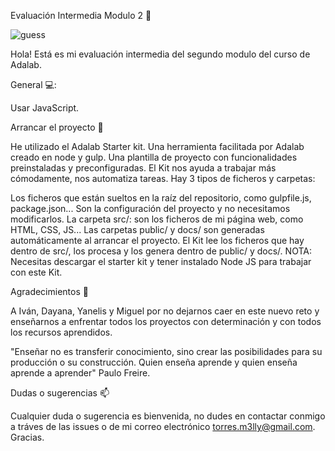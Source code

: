 Evaluación Intermedia Modulo 2 👋

![guess](https://user-images.githubusercontent.com/81690198/138865782-cca624e6-da55-4b11-91a4-a36313c1aae4.png)


Hola! Está es mi evaluación intermedia del segundo modulo del curso de Adalab.

General 💻:

Usar JavaScript.

Arrancar el proyecto 🔨

He utilizado el Adalab Starter kit. Una herramienta facilitada por Adalab creado en node y gulp. Una plantilla de proyecto con funcionalidades preinstaladas y preconfiguradas. El Kit nos ayuda a trabajar más cómodamente, nos automatiza tareas. Hay 3 tipos de ficheros y carpetas:

Los ficheros que están sueltos en la raíz del repositorio, como gulpfile.js, package.json... Son la configuración del proyecto y no necesitamos modificarlos. La carpeta src/: son los ficheros de mi página web, como HTML, CSS, JS... Las carpetas public/ y docs/ son generadas automáticamente al arrancar el proyecto. El Kit lee los ficheros que hay dentro de src/, los procesa y los genera dentro de public/ y docs/. NOTA: Necesitas descargar el starter kit y tener instalado Node JS para trabajar con este Kit.

Agradecimientos 🥰

A Iván, Dayana, Yanelis y Miguel por no dejarnos caer en este nuevo reto y enseñarnos a enfrentar todos los proyectos con determinación y con todos los recursos aprendidos.

"Enseñar no es transferir conocimiento, sino crear las posibilidades para su producción o su construcción. Quien enseña aprende y quien enseña aprende a aprender" Paulo Freire.

Dudas o sugerencias 📫

Cualquier duda o sugerencia es bienvenida, no dudes en contactar conmigo a tráves de las issues o de mi correo electrónico torres.m3lly@gmail.com. Gracias.
